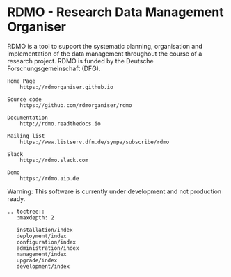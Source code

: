 # RDMO - Research Data Management Organiser

RDMO is a tool to support the systematic planning, organisation and implementation of the data management throughout the course of a research project. RDMO is funded by the Deutsche Forschungsgemeinschaft (DFG).

```eval_rst
Home Page
    https://rdmorganiser.github.io

Source code
    https://github.com/rdmorganiser/rdmo

Documentation
    http://rdmo.readthedocs.io

Mailing list
    https://www.listserv.dfn.de/sympa/subscribe/rdmo

Slack
    https://rdmo.slack.com

Demo
    https://rdmo.aip.de
```

Warning: This software is currently under development and not production ready.

```eval_rst
.. toctree::
   :maxdepth: 2

   installation/index
   deployment/index
   configuration/index
   administration/index
   management/index
   upgrade/index
   development/index
```
